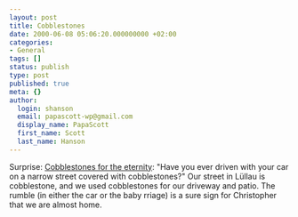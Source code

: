 ```yaml
---
layout: post
title: Cobblestones
date: 2000-06-08 05:06:20.000000000 +02:00
categories:
- General
tags: []
status: publish
type: post
published: true
meta: {}
author:
  login: shanson
  email: papascott-wp@gmail.com
  display_name: PapaScott
  first_name: Scott
  last_name: Hanson
---
```

<p>Surprise: <a href="http://surprise.editthispage.com/2000/06/06">Cobblestones for the eternity</a>:  "Have you ever driven with your car on a narrow street covered with cobblestones?" Our street in Lüllau is cobblestone, and we used cobblestones for our driveway and patio. The rumble (in either the car or the baby rriage) is a sure sign for Christopher that we are almost home.</p>
